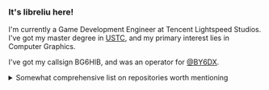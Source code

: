 ### It's libreliu here!

I'm currently a Game Development Engineer at Tencent Lightspeed Studios. I've got my master degree in [USTC](https://www.ustc.edu.cn/), and my primary interest lies in Computer Graphics.

I've got my callsign BG6HIB, and was an operator for [@BY6DX](https://github.com/BY6DX).

<details>
  <summary>Somewhat comprehensive list on repositories worth mentioning</summary>
  
  ## Projects
  - [ShaderPerFormer](https://github.com/libreliu/ShaderPerFormer): Data-driven shader performance predictor, published in I3D'2024.
  - [Verilog-OJ](https://github.com/YAVGroup/Verilog-OJ): Verilog online judge service
  - [lighthouse2-nrc-refactor](https://github.com/libreliu/lighthouse2-nrc-refactor): Expermental implementation of Neural Radiance Caching (NRC) on lighthouse2 renderer
  - [GeoProcessing](https://github.com/libreliu/GeoProcessing): Expermental implementation on computing cuts for high genus surfaces
  - [storm](https://github.com/libreliu/storm): Source code for paper [RDMA-Based Apache Storm for High-Performance Stream Data Processing](https://link.springer.com/article/10.1007/s10766-021-00696-0)
  - [OpenLaserComm](https://github.com/libreliu/OpenLaserComm): Serial transmission implemented between Zybo boards. Features clock recovery, 8b/10b decoding, PS/PL DMA transfer and results display.
  - [x-ridiculous-includeos](https://github.com/OSH-2019/x-ridiculous-includeos): Baremetal ARMv8-a migration attempts for a unikernel named IncludeOS.

  ## Coursework
  - [CAGD-2021](https://github.com/libreliu/CADG-2021): Computer aided geometry design
  - [USTC-FEM](https://github.com/libreliu/USTC-FEM): Finite element method
  - [USTC-CG](https://github.com/libreliu/USTC-CG): Computer graphics

  ## Blogging and Information services
  - [Awesome-Graphics-Papers](https://github.com/GCL-Seminar/Awesome-Graphics-Papers): [GCL](https://gcl.ustc.edu.cn/) graphics seminar papers annotated
  - [blog.libreliu.info](https://blog.libreliu.info/): My personal blog
  
</details>
<!--

Ongoing projects:
- [ ] organize FEM course note
- [ ] wrote first fluid-solid coupling simulator
- [ ] make my tinyGLRenderer work
- [ ] Audio-QSL-Card project
- [ ] QSL Card of my own
- [ ] Digitalized log management for BY6DX

-->
